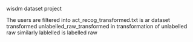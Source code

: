 wisdm dataset project

The users are filtered into 
act_recog_transformed.txt is ar dataset transformed 
unlabelled_raw_transformed in transformation of unlabelled raw
similarly lablelled is labelled raw
